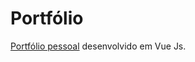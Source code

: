 # Portfólio

[Portfólio pessoal](https://leticiamartins-portfolio.web.app/) desenvolvido em Vue Js.
